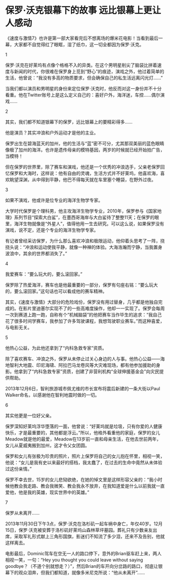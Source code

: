 # 保罗·沃克银幕下的故事 远比银幕上更让人感动

《速度与激情7》也许是第一部大家看完后不想离场的爆米花电影！当看到最后一幕，大家都不自觉得红了眼眶，湿了纸巾，这一切全都因为保罗·沃克。 

1 

保罗·沃克在好莱坞有点像个格格不入的异类。在这个男明星削尖了脑袋比拼着速度与新闻的时代，你很难在保罗身上觅到“野心”的痕迹，演戏之外，他过着简单的生活，他曾说：“我没有多高的物质要求，但会确保自己的私生活远离闪光灯……” 

当我们都以演员和男明星的身份来定位保罗·沃克时，他反而对这一身份并不十分看重。他在Twitter账号上是这么定义自己的：喜好户外，海洋迷，车控……偶尔演戏…… 

2 

其实，我们都不知道银幕下的保罗，远比银幕上的要精彩得多…… 

他是演员？其实冲浪和户外运动才是他的主业。 

保罗出生在碧海蓝天的加州，他的生活与“蓝”密不可分，尤其那双美丽的蓝色眼睛像极了加州的海洋。也许是遗传母亲的模特基因，两岁的时候就已经开始拍广告，当模特！ 

但在保罗的世界里，除了赛车和演戏，他还是一个优秀的冲浪选手，父亲老保罗回忆保罗和大海时，这样说：他有自由的灵魂，生活方式并不好莱坞，他喜欢海，喜欢眺望深渊，从中得到平静，他巴不得每天就在车里塞个睡袋，在野外过夜。 

3 

如果不演戏，他或许是位专业的海洋生物学专家。 

大学时代保罗是个理科男，他主攻海洋生物学专业，2010年，保罗参与《国家地理》系列节目“探索大白鲨”，在墨西哥海岸与大白鲨待了整整11天；在保罗的眼里，海洋生物就像是“外星人”，值得他用一生去研究。可以这么说，如果保罗没有演戏，说不定，还是个专业的海洋生物学专家。 

有记者曾经采访保罗，为什么那么喜欢冲浪和极限运动，他仰着头思考了一阵，挠挠头说：“冲浪和运动使我平静，就像一种禅的体验。大海浩瀚而宁静，当我置身波浪中，其余的世界都消失了。” 

4 

我爱赛车：“要么玩大的，要么滚回家。” 

保罗除了热爱海洋，赛车也是他最重要的一部分，保罗有句座右铭：“要么玩大的，要么滚回家。”这句话也可以看成他的赛车精神。 

其实，《速度与激情》大部分的危险戏份，保罗没有用过替身，几乎都是他独自完成的。在影片里迪塞尔实现不了的一些高难度操作，他却一一实现了。保罗会每周一次到赛道上跑一跑，自称有个“机械脑袋”的他把赛车当作毕生的追求：“我自己花了很多时间学赛车，我参加了许多驾驶课程，我想驾驶职业赛车。”而这种喜爱，与电影无关。 

5 

他热心公益，为此他还拿到了“内科急救专家”资质。 

除了喜欢赛车、冲浪之外，保罗从未停止过关心身边的人与事。他热心公益——海地智利大地震、印尼海啸、阿拉巴马龙卷风等大灾难现场，都有他参加援助的身影。他拿到了“内科急救专家”资质，创建了非营利机构“全球伸援基金会”向灾民提供帮助。 

2013年12月6日，智利旅游城市佩尤维的市长宣布将震后新建的一条大街以Paul Walker命名，以感谢他在智利地震时做的一切。 

6 

其实他更是一位好父亲。 

保罗深知好莱坞浮华堕落的一面，他曾说：“好莱坞就是垃圾，只有你爱的人健康快乐，才是最重要的，其他都是浮云。”所以，他格外看重他的家庭，保罗的女儿Meadow就是他的最爱，Meadow在13岁前一直和母亲生活，在他去世前两年，女儿从夏威夷搬到加州，这才令父女团圆。 

保罗和女儿有张极为珍贵的照片，照片上保罗将自己的女儿抱在怀里，相视一笑，他说：“女儿是我有史以来最好的搭档，我太蠢了，在过去的生命中竟然从未体验过这份亲情。” 

保罗不幸去世，15岁的女儿悲恸欲绝，在她的悼文里是这样形容父亲的：“我小时候他教会我走路、教会我微笑、教会我永不放弃，在我知道爱是什么以前我就一直爱他，他是我的英雄，现实世界中的英雄。” 

7 

保罗从未离开…… 

2013年11月30日下午3点，保罗·沃克在洛杉矶一起车祸中身亡，年仅40岁。12月15日，保罗·沃克被安葬于洛杉矶好莱坞山森林草坪墓园。葬礼只有少数亲友出席，采取军礼形式献上三角形国旗，影迷们不知流了多少泪，还来不及告别，他就这样离去。 

电影最后，Dominic驾车在空无一人的路口停下，意外的Brian驱车赶上来，两人相视一笑，一句：“Hey you thought you could leave without saying goodbye？（不道个别就想走？）”，然后Brian的车开向分岔路的路口，彻底让银幕下的观众泪奔，但我们都知道，就像多米尼克所说：“他从未离开”……
